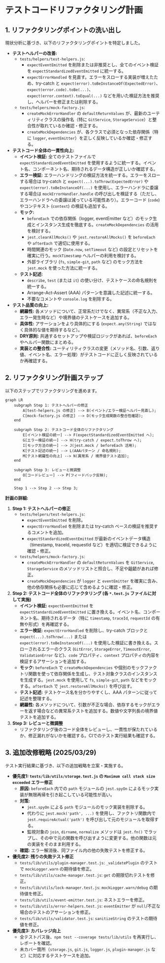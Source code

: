 # テストコードリファクタリング計画

## 1. リファクタリングポイントの洗い出し

現状分析に基づき、以下のリファクタリングポイントを特定しました。

*   **テストヘルパーの改善:**
    *   `tests/helpers/test-helpers.js`:
        *   `expectEventEmitted` を削除または非推奨とし、全てのイベント検証を `expectStandardizedEventEmitted` に統一する。
        *   `expectErrorHandled` を見直す。エラーをスローする実装が増えたため、try-catch と `expect(error).toBeInstanceOf(ExpectedError)`、`expect(error.code).toBe(...)`、`expect(error.context).toEqual(...)` などを用いた検証方法を推奨し、ヘルパーを修正または削除する。
    *   `tests/helpers/mock-factory.js`:
        *   `createMockErrorHandler` の `defaultReturnValues` が、最新のユーティリティクラスの操作名（特に `GitService`, `StorageService`）と整合性が取れているか確認・修正する。
        *   `createMockDependencies` が、各クラスで必須となった依存関係（特に `logger`, `eventEmitter`）を正しく反映しているか確認・修正する。
*   **テストコード全体の一貫性向上:**
    *   **イベント検証:** 全てのテストファイルで `expectStandardizedEventEmitted` を使用するように統一する。イベント名、コンポーネント名、期待されるデータ構造が正しいか確認する。
    *   **エラー検証:** エラーハンドリングの検証方法を統一する。エラーをスローする場合は try-catch と `expect(...).toThrow(ExpectedError)` や `expect(error).toBeInstanceOf(...)` を使用し、エラーハンドラに委譲する場合は `mockErrorHandler.handle` の呼び出しを検証する（ただし、エラーハンドラへの委譲は減っている可能性あり）。エラーコード (`code`) やコンテキスト (`context`) の検証も追加する。
    *   **モック:**
        *   `beforeEach` での依存関係（logger, eventEmitter など）のモック生成とインスタンス生成を徹底する。`createMockDependencies` の活用を検討する。
        *   `jest.clearAllMocks()` や `jest.restoreAllMocks()` を `beforeEach` や `afterEach` で適切に使用する。
        *   時間関連のモック (`Date.now`, `setTimeout` など) の設定とリセットを確実に行う。`mockTimestamp` ヘルパーの利用を検討する。
        *   外部ライブラリ (`fs`, `simple-git`, `path` など) のモック方法を `jest.mock` を使った方法に統一する。
    *   **テスト記述:**
        *   `describe`, `test` (または `it`) の使い分け、テストケースの命名規則を統一する。
        *   Arrange-Act-Assert (AAA) パターンを意識した記述に統一する。
        *   不要なコメントや `console.log` を削除する。
*   **テスト品質の向上:**
    *   **網羅性:** 各メソッドについて、正常系だけでなく、異常系（不正な入力、エラー発生時など）や境界値のテストケースを追加する。
    *   **具体性:** アサーションをより具体的にする (`expect.any(String)` ではなく具体的な値を期待するなど）。
    *   **DRY原則:** 共通するセットアップや検証ロジックがあれば、`beforeEach` やヘルパー関数にまとめる。
    *   **実装との整合性:** ユーティリティクラスの変更（メソッド名、引数、返り値、イベント名、エラー処理）がテストコードに正しく反映されているか再確認する。

## 2. リファクタリング計画ステップ

以下のステップでリファクタリングを進めます。

```mermaid
graph LR
    subgraph Step 1: テストヘルパーの修正
        A[test-helpers.js の修正] --> B(イベント/エラー検証ヘルパー見直し);
        C[mock-factory.js の修正] --> D(モック生成関数の整合性確認);
    end

    subgraph Step 2: テストコード全体のリファクタリング
        E[イベント検証の統一] --> F(expectStandardizedEventEmitted へ);
        G[エラー検証の統一] --> H(try-catch / expect.toThrow へ);
        I[モック方法の統一] --> J(jest.mock / beforeEach 活用);
        K[テスト記述の統一] --> L(AAAパターン / 命名規則);
        M[テスト網羅性の向上] --> N(異常系 / 境界値テスト追加);
    end

    subgraph Step 3: レビューと微調整
        O[コードレビュー] --> P(フィードバック反映);
    end

    Step 1 --> Step 2 --> Step 3;

```

**計画の詳細:**

1.  **Step 1: テストヘルパーの修正**
    *   `tests/helpers/test-helpers.js`:
        *   `expectEventEmitted` を削除。
        *   `expectErrorHandled` を削除または try-catch ベースの検証を推奨するコメントを追加。
        *   `expectStandardizedEventEmitted` が最新のイベントデータ構造（timestamp, traceId, requestId など）を適切に検証できるように確認・修正。
    *   `tests/helpers/mock-factory.js`:
        *   `createMockErrorHandler` の `defaultReturnValues` を `GitService`, `StorageService` のメソッドリストと照合し、不足や齟齬があれば修正。
        *   `createMockDependencies` が `logger` と `eventEmitter` を確実に含み、他の依存関係も必要に応じて含めるように確認・修正。
2.  **Step 2: テストコード全体のリファクタリング (各 `*.test.js` ファイルに対して実施)**
    *   **イベント検証:** `expectEventEmitted` を `expectStandardizedEventEmitted` に置き換える。イベント名、コンポーネント名、期待されるデータ（特に `timestamp`, `traceId`, `requestId` の有無や形式）を再確認する。
    *   **エラー検証:** `expectErrorHandled` を削除し、try-catch ブロックと `expect(...).toThrow(...)` または `expect(error).toBeInstanceOf(...)` を使用した検証に書き換える。スローされるエラーのクラス (`GitError`, `StorageError`, `TimeoutError`, `ValidationError` など)、`code` プロパティ、`context` プロパティの内容を検証するアサーションを追加する。
    *   **モック:** `beforeEach` で `createMockDependencies` や個別のモックファクトリ関数を使って依存関係を生成し、テスト対象クラスのインスタンスを生成する。`jest.mock` を使用して `fs`, `simple-git`, `path` などをモックする。`afterEach` で `jest.restoreAllMocks()` を呼び出す。
    *   **テスト記述:** テストケース名を分かりやすくし、AAA パターンに従って記述を整理する。
    *   **網羅性:** 各メソッドについて、引数が不正な場合、依存するモックがエラーを返す場合などの異常系テストを追加する。数値や文字列長の境界値テストを追加する。
3.  **Step 3: レビューと微調整**
    *   リファクタリング後のコード全体をレビューし、一貫性が保たれているか、修正漏れがないかを確認する。CIでのテスト実行結果も確認する。

## 3. 追加改修戦略 (2025/03/29)

テスト実行結果に基づき、以下の追加戦略を立案・実施する。

*   **優先度1: `tests/lib/utils/storage.test.js` の `Maximum call stack size exceeded` エラー修正**
    *   **原因:** `beforeEach` 内での `path` モジュールの `jest.spyOn` によるモック実装が無限再帰を引き起こしている可能性が高い。
    *   **対策:**
        *   `jest.spyOn` による `path` モジュールのモック実装を削除する。
        *   代わりに `jest.mock('path', ...)` を使用し、ファクトリ関数内で `jest.requireActual('path')` を呼び出して元のモジュールを取得する。
        *   監視対象の `join`, `dirname`, `normalize` メソッドは `jest.fn()` でラップし、その中で元の関数を呼び出すように変更する。他の関数は元の実装をそのまま利用する。
    *   **確認:** エラー解消後、同ファイル内の他の失敗テストを修正する。
*   **優先度2: 残りの失敗テスト修正**
    *   `tests/lib/utils/plugin-manager.test.js`: `_validatePlugin` のテストで `mockLogger.warn` の期待値を修正。
    *   `tests/lib/utils/cache-manager.test.js`: `get` の期限切れテストを修正。
    *   `tests/lib/utils/lock-manager.test.js`: `mockLogger.warn/debug` の期待値を修正。
    *   `tests/lib/utils/event-emitter.test.js`: ネストエラーを修正。
    *   `tests/lib/utils/error-helpers.test.js`: `eventEmitter` が `null`/不正な場合のテストのアサーションを修正。
    *   `tests/lib/utils/validator.test.js`: `sanitizeString` のテストの期待値を修正。
*   **優先度3: カバレッジ向上**
    *   全テストパス後、`npm test --coverage tests/lib/utils` を再実行し、レポートを確認。
    *   未カバー箇所（`storage.js`, `git.js`, `logger.js`, `plugin-manager.js` など）に対応するテストケースを追加。